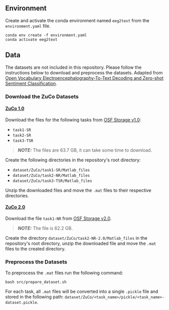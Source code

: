 ## Environment

Create and activate the conda environment named `eeg2text` from the `environment.yaml` file.
```
conda env create -f environment.yaml
conda activate eeg2text
```

## Data

The datasets are not included in this repository. Please follow the instructions below to download and preprocess the datasets. Adapted from [Open Vocabulary Electroencephalography-To-Text Decoding and Zero-shot Sentiment Classification](https://github.com/MikeWangWZHL/EEG-To-Text).

### Download the ZuCo Datasets

#### [ZuCo 1.0](https://osf.io/q3zws/)
Download the files for the following tasks from [OSF Storage v1.0](https://osf.io/q3zws/files/osfstorage):
- `task1-SR`
- `task2-SR`
- `task3-TSR`

> **_NOTE:_** The files are 63.7 GB, it can take some time to download.

Create the following directories in the repository's root directory:
- `dataset/ZuCo/task1-SR/Matlab_files`
- `dataset/ZuCo/task2-NR/Matlab_files`
- `dataset/ZuCo/task3-TSR/Matlab_files`

Unzip the downloaded files and move the `.mat` files to their respective directories.

#### [ZuCo 2.0](https://osf.io/2urht/)
Download the file `task1-NR` from [OSF Storage v2.0](https://osf.io/2urht/files/).
> **_NOTE:_** The file is 62.2 GB.

Create the directory `dataset/ZuCo/task2-NR-2.0/Matlab_files` in the repository's root directory, unzip the downloaded file and move the `.mat` files to the created directory.

### Preprocess the Datasets

To preprocess the `.mat` files run the following command:
```
bash src/prepare_dataset.sh
```
For each task, all `.mat` files will be converted into a single `.pickle` file and stored in the following path: `dataset/ZuCo/<task_name>/pickle/<task_name>-dataset.pickle`.
